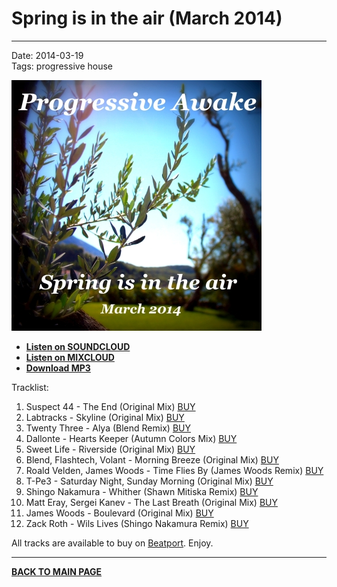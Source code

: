 # Spring is in the air (March 2014)

----

Date: 2014-03-19  
Tags: progressive house  

[![Shivioua - Spring is in the air (March 2014)](./images/spring-is-in-the-air-march%202014.jpg)](https://soundcloud.com/progressive-awake/spring-is-in-the-air-march-2014)

* [**Listen on SOUNDCLOUD**](https://soundcloud.com/progressive-awake/spring-is-in-the-air-march-2014)
* [**Listen on MIXCLOUD**](https://www.mixcloud.com/progressiveawake2010/spring-is-in-the-air-march-2014/)
* [**Download MP3**](https://1drv.ms/u/s!AmzuuXrjf51v2LMAHf6Z2rZ6N9s4Ug)

Tracklist:

1. Suspect 44 - The End (Original Mix) <a href="http://www.beatport.com/track/the-end-original-mix/4752993" target="_blank">BUY</a>
2. Labtracks - Skyline (Original Mix) <a href="http://www.beatport.com/release/skyline/1080206" target="_blank">BUY</a>
3. Twenty Three - Alya (Blend Remix) <a href="http://www.beatport.com/track/alya-blend-remix/4990147" target="_blank">BUY</a>
4. Dallonte - Hearts Keeper (Autumn Colors Mix) <a href="http://www.beatport.com/release/hearts-keeper/1135586" target="_blank">BUY</a>
5. Sweet Life - Riverside (Original Mix) <a href="http://www.beatport.com/track/riverside-original-mix/1810919" target="_blank">BUY</a>
6. Blend, Flashtech, Volant - Morning Breeze (Original Mix) <a href="http://www.beatport.com/track/morning-breeze-original-mix/5191278" target="_blank">BUY</a>
7. Roald Velden, James Woods - Time Flies By (James Woods Remix) <a href="http://www.beatport.com/track/time-flies-by-james-woods-remix/4302052" target="_blank">BUY</a>
8. T-Pe3 - Saturday Night, Sunday Morning (Original Mix) <a href="http://www.beatport.com/track/saturday-night-sunday-morning-original-mix/2031413" target="_blank">BUY</a>
9. Shingo Nakamura - Whither (Shawn Mitiska Remix) <a href="http://www.beatport.com/track/whither-shawn-mitiska-remix/3943236" target="_blank">BUY</a>
10. Matt Eray, Sergei Kanev - The Last Breath (Original Mix) <a href="http://www.beatport.com/track/the-last-breath-original-mix/5025705" target="_blank">BUY</a>
11. James Woods - Boulevard (Original Mix) <a href="http://www.beatport.com/release/boulevard/1221988" target="_blank">BUY</a>
12. Zack Roth - Wils Lives (Shingo Nakamura Remix) <a href="http://www.beatport.com/track/wils-lives-shingo-nakamura-remix/4989281" target="_blank">BUY</a>

All tracks are available to buy on <a href="http://beatport.com/" target="_ blank">Beatport</a>.
Enjoy.

----

[**BACK TO MAIN PAGE**](./README.md)
